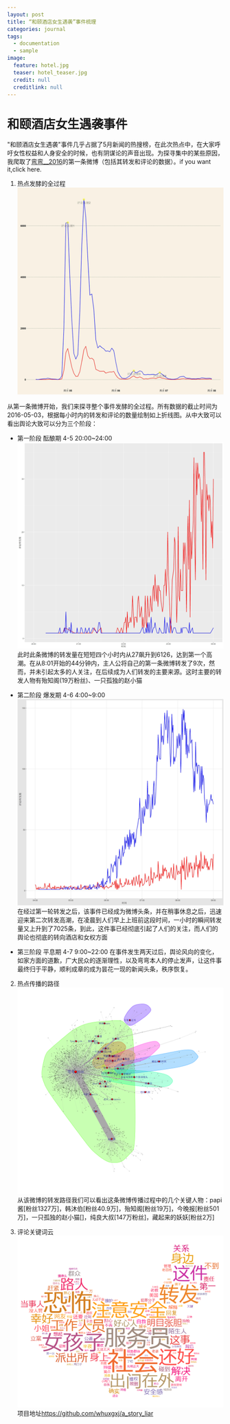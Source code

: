 ```yaml
---
layout: post
title: “和颐酒店女生遇袭”事件梳理
categories: journal
tags:
  - documentation
  - sample
image:
  feature: hotel.jpg
  teaser: hotel_teaser.jpg
  credit: null
  creditlink: null
---
```


# 和颐酒店女生遇袭事件

"和颐酒店女生遇袭"事件几乎占据了5月新闻的热搜榜，在此次热点中，在大家呼吁女性权益和人身安全的时候，也有阴谋论的声音出现。为探寻集中的某些原因，我爬取了[弯弯__2016](http://weibo.com/u/5892492312)的第一条微博（包括其转发和评论的数据）。if you want it,click here.

1. 热点发酵的全过程 ![热点发酵的全过程](/images/hotel_1.jpg)

  <!-- more -->

   从第一条微博开始，我们来探寻整个事件发酵的全过程。所有数据的截止时间为2016-05-03，根据每小时内的转发和评论的数量绘制如上折线图。从中大致可以看出舆论大致可以分为三个阶段：

  - 第一阶段 酝酿期 4-5 20:00~24:00 ![酝酿期](/images/hotel_2.jpg) 此时此条微博的转发量在短短四个小时内从27飙升到6126，达到第一个高潮。在从8:01开始的44分钟内，主人公将自己的第一条微博转发了9次，然而，并未引起太多的人关注，在后续成为人们转发的主要来源。这时主要的转发人物有殆知阁(19万粉丝)、一只孤独的赵小猫

  - 第二阶段 爆发期 4-6 4:00~9:00 ![爆发期](/images/hotel_3.jpg) 在经过第一轮转发之后，该事件已经成为微博头条，并在稍事休息之后，迅速迎来第二次转发高潮，在凌晨到人们早上上班前这段时间，一小时的瞬间转发量又上升到了7025条，到此，这件事已经彻底引起了人们的关注，而人们的舆论也彻底的转向酒店和女权方面

  - 第三阶段 平息期 4-7 9:00~22:00 在事件发生两天过后，舆论风向的变化，如家方面的道歉，广大民众的逐渐理性，以及弯弯本人的停止发声，让这件事最终归于平静，顺利成章的成为昙花一现的新闻头条，秩序恢复。

2. 热点传播的路径 ![热点传播的路径](/images/hotel_4.svg) 从该微博的转发路径我们可以看出这条微博传播过程中的几个关键人物：papi酱[粉丝1327万]，韩沐伯[粉丝40.9万]，殆知阁[粉丝19万]，今晚报[粉丝501万]，一只孤独的赵小猫[]，纯良大叔[147万粉丝]，藏起来的妖妖[粉丝2万]

3. 评论关键词云 ![词云](/images/hotel_5.png) 项目地址<https://github.com/whuxgxj/a_story_liar>
